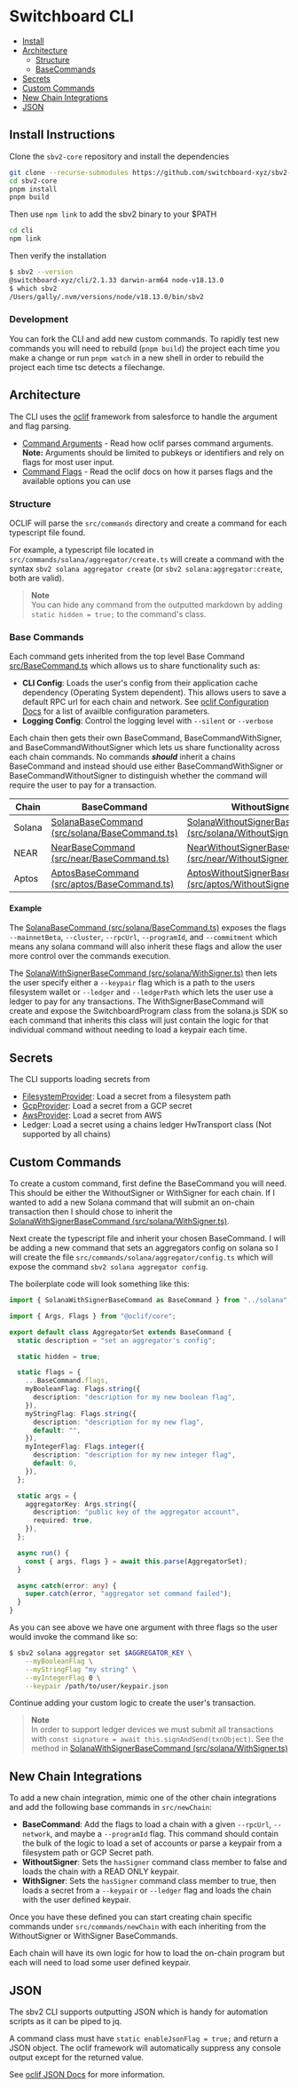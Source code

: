 # Switchboard CLI

- [Install](#install-instructions)
- [Architecture](#architecture)
  - [Structure](#structure)
  - [BaseCommands](#base-commands)
- [Secrets](#secrets)
- [Custom Commands](#custom-commands)
- [New Chain Integrations](#new-chain-integrations)
- [JSON](#json)

## Install Instructions

Clone the `sbv2-core` repository and install the dependencies

```bash
git clone --recurse-submodules https://github.com/switchboard-xyz/sbv2-core.git
cd sbv2-core
pnpm install
pnpm build
```

Then use `npm link` to add the sbv2 binary to your $PATH

```bash
cd cli
npm link
```

Then verify the installation

```bash
$ sbv2 --version
@switchboard-xyz/cli/2.1.33 darwin-arm64 node-v18.13.0
$ which sbv2
/Users/gally/.nvm/versions/node/v18.13.0/bin/sbv2
```

### Development

You can fork the CLI and add new custom commands. To rapidly test new commands
you will need to rebuild (`pnpm build`) the project each time you make a change
or run `pnpm watch` in a new shell in order to rebuild the project each time tsc
detects a filechange.

## Architecture

The CLI uses the [oclif](https://oclif.io/docs/introduction) framework from
salesforce to handle the argument and flag parsing.

- [Command Arguments](https://oclif.io/docs/args) - Read how oclif parses
  command arguments. **Note:** Arguments should be limited to pubkeys or
  identifiers and rely on flags for most user input.
- [Command Flags](https://oclif.io/docs/flags) - Read the oclif docs on how it
  parses flags and the available options you can use

### Structure

OCLIF will parse the `src/commands` directory and create a command for each
typescript file found.

For example, a typescript file located in
`src/commands/solana/aggregator/create.ts` will create a command with the syntax
`sbv2 solana aggregator create` (or `sbv2 solana:aggregator:create`, both are
valid).

> **Note** <br /> You can hide any command from the outputted markdown by adding
> `static hidden = true;` to the command's class.

### Base Commands

Each command gets inherited from the top level Base Command
[src/BaseCommand.ts](https://github.com/switchboard-xyz/sbv2-core/blob/main/cli/src/BaseCommand.ts)
which allows us to share functionality such as:

- **CLI Config**: Loads the user's config from their application cache
  dependency (Operating System dependent). This allows users to save a default
  RPC url for each chain and network. See
  [oclif Configuration Docs](https://oclif.io/docs/config) for a list of
  availble configuration parameters.
- **Logging Config**: Control the logging level with `--silent` or `--verbose`

Each chain then gets their own BaseCommand, BaseCommandWithSigner, and
BaseCommandWithoutSigner which lets us share functionality across each chain
commands. No commands **_should_** inherit a chains BaseCommand and instead
should use either BaseCommandWithSigner or BaseCommandWithoutSigner to
distinguish whether the command will require the user to pay for a transaction.

| Chain  | BaseCommand                                                                                                                           | WithoutSigner                                                                                                                                          | WithSigner                                                                                                                                    |
| ------ | ------------------------------------------------------------------------------------------------------------------------------------- | ------------------------------------------------------------------------------------------------------------------------------------------------------ | --------------------------------------------------------------------------------------------------------------------------------------------- |
| Solana | [SolanaBaseCommand (src/solana/BaseCommand.ts)](https://github.com/switchboard-xyz/sbv2-core/blob/main/cli/src/solana/BaseCommand.ts) | [SolanaWithoutSignerBaseCommand (src/solana/WithoutSigner.ts)](https://github.com/switchboard-xyz/sbv2-core/blob/main/cli/src/solana/WithoutSigner.ts) | [SolanaWithSignerBaseCommand (src/solana/WithSigner.ts)](https://github.com/switchboard-xyz/sbv2-core/blob/main/cli/src/solana/WithSigner.ts) |
| NEAR   | [NearBaseCommand (src/near/BaseCommand.ts)](https://github.com/switchboard-xyz/sbv2-core/blob/main/cli/src/near/BaseCommand.ts)       | [NearWithoutSignerBaseCommand (src/near/WithoutSigner.ts)](https://github.com/switchboard-xyz/sbv2-core/blob/main/cli/src/near/WithoutSigner.ts)       | [NearWithSignerBaseCommand (src/near/WithSigner.ts)](https://github.com/switchboard-xyz/sbv2-core/blob/main/cli/src/near/WithSigner.ts)       |
| Aptos  | [AptosBaseCommand (src/aptos/BaseCommand.ts)](https://github.com/switchboard-xyz/sbv2-core/blob/main/cli/src/aptos/BaseCommand.ts)    | [AptosWithoutSignerBaseCommand (src/aptos/WithoutSigner.ts)](https://github.com/switchboard-xyz/sbv2-core/blob/main/cli/src/aptos/WithoutSigner.ts)    | [AptosWithSignerBaseCommand (src/aptos/WithSigner.ts)](https://github.com/switchboard-xyz/sbv2-core/blob/main/cli/src/aptos/WithSigner.ts)    |

#### Example

The
[SolanaBaseCommand (src/solana/BaseCommand.ts)](https://github.com/switchboard-xyz/sbv2-core/blob/main/cli/src/solana/BaseCommand.ts)
exposes the flags `--mainnetBeta`, `--cluster`, `--rpcUrl`, `--programId`, and
`--commitment` which means any solana command will also inherit these flags and
allow the user more control over the commands execution.

The
[SolanaWithSignerBaseCommand (src/solana/WithSigner.ts)](https://github.com/switchboard-xyz/sbv2-core/blob/main/cli/src/solana/WithSigner.ts)
then lets the user specify either a `--keypair` flag which is a path to the
users filesystem wallet or `--ledger` and `--ledgerPath` which lets the user use
a ledger to pay for any transactions. The WithSignerBaseCommand will create and
expose the SwitchboardProgram class from the solana.js SDK so each command that
inherits this class will just contain the logic for that individual command
without needing to load a keypair each time.

## Secrets

The CLI supports loading secrets from

- [FilesystemProvider](https://github.com/switchboard-xyz/sbv2-core/blob/main/cli/src/providers/fs.ts):
  Load a secret from a filesystem path
- [GcpProvider](https://github.com/switchboard-xyz/sbv2-core/blob/main/cli/src/providers/gcp.ts):
  Load a secret from a GCP secret
- [AwsProvider](https://github.com/switchboard-xyz/sbv2-core/blob/main/cli/src/providers/aws.ts):
  Load a secret from AWS
- Ledger: Load a secret using a chains ledger HwTransport class (Not supported
  by all chains)

## Custom Commands

To create a custom command, first define the BaseCommand you will need. This
should be either the WithoutSigner or WithSigner for each chain. If I wanted to
add a new Solana command that will submit an on-chain transaction then I should
chose to inherit the
[SolanaWithSignerBaseCommand (src/solana/WithSigner.ts)](https://github.com/switchboard-xyz/sbv2-core/blob/main/cli/src/solana/WithSigner.ts).

Next create the typescript file and inherit your chosen BaseCommand. I will be
adding a new command that sets an aggregators config on solana so I will create
the file `src/commands/solana/aggregator/config.ts` which will expose the
command `sbv2 solana aggregator config`.

The boilerplate code will look something like this:

```typescript
import { SolanaWithSignerBaseCommand as BaseCommand } from "../solana";

import { Args, Flags } from "@oclif/core";

export default class AggregatorSet extends BaseCommand {
  static description = "set an aggregator's config";

  static hidden = true;

  static flags = {
    ...BaseCommand.flags,
    myBooleanFlag: Flags.string({
      description: "description for my new boolean flag",
    }),
    myStringFlag: Flags.string({
      description: "description for my new flag",
      default: "",
    }),
    myIntegerFlag: Flags.integer({
      description: "description for my new integer flag",
      default: 0,
    }),
  };

  static args = {
    aggregatorKey: Args.string({
      description: "public key of the aggregator account",
      required: true,
    }),
  };

  async run() {
    const { args, flags } = await this.parse(AggregatorSet);
  }

  async catch(error: any) {
    super.catch(error, "aggregator set command failed");
  }
}
```

As you can see above we have one argument with three flags so the user would
invoke the command like so:

```bash
$ sbv2 solana aggregator set $AGGREGATOR_KEY \
    --myBooleanFlag \
    --myStringFlag "my string" \
    --myIntegerFlag 0 \
    --keypair /path/to/user/keypair.json
```

Continue adding your custom logic to create the user's transaction.

> **Note** <br /> In order to support ledger devices we must submit all
> transactions with `const signature = await this.signAndSend(txnObject)`. See
> the method in
> [SolanaWithSignerBaseCommand (src/solana/WithSigner.ts)](https://github.com/switchboard-xyz/sbv2-core/blob/main/cli/src/solana/WithSigner.ts#L112)

## New Chain Integrations

To add a new chain integration, mimic one of the other chain integrations and
add the following base commands in `src/newChain`:

- **BaseCommand**: Add the flags to load a chain with a given `--rpcUrl`,
  `--network`, and maybe a `--programId` flag. This command should contain the
  bulk of the logic to load a set of accounts or parse a keypair from a
  filesystem path or GCP Secret path.
- **WithoutSigner**: Sets the `hasSigner` command class member to false and
  loads the chain with a READ ONLY keypair.
- **WithSigner**: Sets the `hasSigner` command class member to true, then loads
  a secret from a `--keypair` or `--ledger` flag and loads the chain with the
  user defined keypair.

Once you have these defined you can start creating chain specific commands under
`src/commands/newChain` with each inheriting from the WithoutSigner or
WithSigner BaseCommands.

Each chain will have its own logic for how to load the on-chain program but each
will need to load some user defined keypair.

## JSON

The sbv2 CLI supports outputting JSON which is handy for automation scripts as
it can be piped to jq.

A command class must have `static enableJsonFlag = true;` and return a JSON
object. The oclif framework will automatically suppress any console output
except for the returned value.

See [oclif JSON Docs](https://oclif.io/docs/json) for more information.
